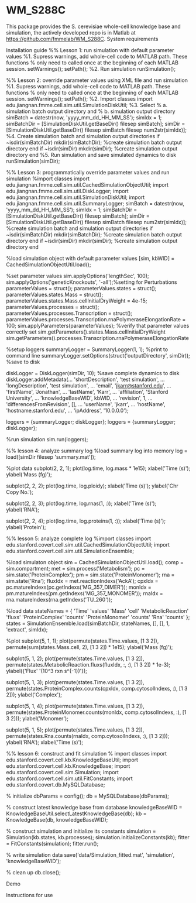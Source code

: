 # WM_S288C
This package provides the S. cerevisiae whole-cell knowledge base and simulation, the actively developed repo is in Matlab at https://github.com/fmmelab/WM_S288C.
System requirements

Installation guide
%% Lesson 1: run simulation with default parameter values
%1. Supress warnings, add whole-cell code to MATLAB path. These functions
%   only need to called once at the beginning of each MATLAB session.
setWarnings();
setPath();
%2. Run simulation
runSimulation();

%% Lesson 2: override parameter values using XML file and run simulation
%1. Supress warnings, add whole-cell code to MATLAB path. These functions
%   only need to called once at the beginning of each MATLAB session.
setWarnings();
setPath();
%2. Import classes
import edu.jiangnan.fmme.cell.sim.util.SimulationDiskUtil;
%3. Select
%   a. simulation batch output directory and
%   b. simulation output directory
simBatch = datestr(now, 'yyyy_mm_dd_HH_MM_SS');
simIdx = 1;
simBatchDir = [SimulationDiskUtil.getBaseDir() filesep simBatch];
simDir = [SimulationDiskUtil.getBaseDir() filesep simBatch filesep num2str(simIdx)];
%4. Create simulation batch and simulation output directories
if ~isdir(simBatchDir)
    mkdir(simBatchDir); %create simulation batch output directory
end
if ~isdir(simDir)
    mkdir(simDir); %create simulation output directory
end
%5. Run simulation and save simulated dynamics to disk
runSimulation(simDir);

%% Lesson 3: programmatically override parameter values and run simulation
%import classes
import edu.jiangnan.fmme.cell.sim.util.CachedSimulationObjectUtil;
import edu.jiangnan.fmme.cell.sim.util.DiskLogger;
import edu.jiangnan.fmme.cell.sim.util.SimulationDiskUtil;
import edu.jiangnan.fmme.cell.sim.util.SummaryLogger;
simBatch = datestr(now, 'yyyy_mm_dd_HH_MM_SS');
simIdx = 1;
simBatchDir = [SimulationDiskUtil.getBaseDir() filesep simBatch];
simDir = [SimulationDiskUtil.getBaseDir() filesep simBatch filesep num2str(simIdx)];
%create simulation batch and simulation output directories
if ~isdir(simBatchDir)
    mkdir(simBatchDir); %create simulation batch output directory
end
if ~isdir(simDir)
    mkdir(simDir); %create simulation output directory
end

%load simulation object with default parameter values
[sim, kbWID] = CachedSimulationObjectUtil.load();

%set parameter values
sim.applyOptions('lengthSec', 100);
sim.applyOptions('geneticKnockouts', '-all');%setting for Perturbations
parameterValues = struct();
parameterValues.states = struct();
parameterValues.states.Mass = struct();
parameterValues.states.Mass.cellInitialDryWeight = 4e-15;
parameterValues.processes = struct();
parameterValues.processes.Transcription = struct();
parameterValues.processes.Transcription.rnaPolymeraseElongationRate = 100;
sim.applyParameters(parameterValues);
%verify that parameter values correctly set
sim.getParameters().states.Mass.cellInitialDryWeight
sim.getParameters().processes.Transcription.rnaPolymeraseElongationRate

%setup loggers
summaryLogger = SummaryLogger(1, 1); %print to command line
summaryLogger.setOptions(struct('outputDirectory', simDir)); %save to disk

diskLogger = DiskLogger(simDir, 10); %save complete dynamics to disk
diskLogger.addMetadata(...
    'shortDescription',         'test simulation', ...
    'longDescription',          'test simulation', ...
    'email',                    'jkarr@stanford.edu', ...
    'firstName',                'Jonathan', ...
    'lastName',                 'Karr', ...
    'affiliation',              'Stanford University', ...
    'knowledgeBaseWID',         kbWID, ...
    'revision',                 1, ...
    'differencesFromRevision',  [], ...
    'userName',                 'jkarr', ...
    'hostName',                 'hostname.stanford.edu', ...
    'ipAddress',                '10.0.0.0');

loggers = {summaryLogger; diskLogger};
loggers = {summaryLogger; diskLogger};

%run simulation
sim.run(loggers);

%% lesson 4: analyze summary log
%load summary log into memory
log = load([simDir filesep 'summary.mat']);

%plot data
subplot(2, 2, 1);
plot(log.time, log.mass * 1e15);
xlabel('Time (s)');
ylabel('Mass (fg)');

subplot(2, 2, 2);
plot(log.time, log.ploidy);
xlabel('Time (s)');
ylabel('Chr Copy No.');

subplot(2, 2, 3);
plot(log.time, log.rnas(1, :));
xlabel('Time (s)');
ylabel('RNA');

subplot(2, 2, 4);
plot(log.time, log.proteins(1, :));
xlabel('Time (s)');
ylabel('Protein');

%% lesson 5: analyze complete log
%import classes
import edu.stanford.covert.cell.sim.util.CachedSimulationObjectUtil;
import edu.stanford.covert.cell.sim.util.SimulationEnsemble;

%load simulaton object
sim = CachedSimulationObjectUtil.load();
comp = sim.compartment;
met = sim.process('Metabolism');
pc = sim.state('ProteinComplex');
pm = sim.state('ProteinMonomer');
rna = sim.state('Rna');
fluxIdx = met.reactionIndexs('AckA');
cpxIdx = pc.matureIndexs(pc.getIndexs('MG_357_DIMER'));
monIdx = pm.matureIndexs(pm.getIndexs('MG_357_MONOMER'));
rnaIdx = rna.matureIndexs(rna.getIndexs('TU_260'));

%load data
stateNames = {
    'Time'              'values'
    'Mass'              'cell'
    'MetabolicReaction' 'fluxs'
    'ProteinComplex'    'counts'
    'ProteinMonomer'    'counts'
    'Rna'               'counts'
    };
states = SimulationEnsemble.load(simBatchDir, stateNames, [], [], 1, 'extract', simIdx);

%plot
subplot(5, 1, 1);
plot(permute(states.Time.values, [1 3 2]), permute(sum(states.Mass.cell, 2), [1 3 2]) * 1e15);
ylabel('Mass (fg)');

subplot(5, 1, 2);
plot(permute(states.Time.values, [1 3 2]), permute(states.MetabolicReaction.fluxs(fluxIdx, :, :), [1 3 2]) * 1e-3);
ylabel({'Flux' '(10^3 rxn s^{-1})'});

subplot(5, 1, 3);
plot(permute(states.Time.values, [1 3 2]), permute(states.ProteinComplex.counts(cpxIdx, comp.cytosolIndexs, :), [1 3 2]));
ylabel('Complex');

subplot(5, 1, 4);
plot(permute(states.Time.values, [1 3 2]), permute(states.ProteinMonomer.counts(monIdx, comp.cytosolIndexs, :), [1 3 2]));
ylabel('Monomer');

subplot(5, 1, 5);
plot(permute(states.Time.values, [1 3 2]), permute(states.Rna.counts(rnaIdx, comp.cytosolIndexs, :), [1 3 2]));
ylabel('RNA');
xlabel('Time (s)');

%% lesson 6: construct and fit simulation
% import classes
import edu.stanford.covert.cell.kb.KnowledgeBaseUtil;
import edu.stanford.covert.cell.kb.KnowledgeBase;
import edu.stanford.covert.cell.sim.Simulation;
import edu.stanford.covert.cell.sim.util.FitConstants;
import edu.stanford.covert.db.MySQLDatabase;

% initialize
dbParams = config();
db = MySQLDatabase(dbParams);

% construct latest knowledge base from database
knowledgeBaseWID = KnowledgeBaseUtil.selectLatestKnowledgeBase(db);
kb = KnowledgeBase(db, knowledgeBaseWID);

% construct simulation and initialize its constants
simulation = Simulation(kb.states, kb.processes);
simulation.initializeConstants(kb);
fitter = FitConstants(simulation);
fitter.run();

% write simulation data
save('data/Simulation_fitted.mat', 'simulation', 'knowledgeBaseWID');

% clean up
db.close();

Demo


Instructions for use
